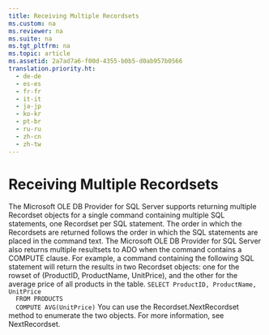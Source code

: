 ```yaml
---
title: Receiving Multiple Recordsets
ms.custom: na
ms.reviewer: na
ms.suite: na
ms.tgt_pltfrm: na
ms.topic: article
ms.assetid: 2a7ad7a6-f00d-4355-b0b5-d0ab957b0566
translation.priority.ht: 
  - de-de
  - es-es
  - fr-fr
  - it-it
  - ja-jp
  - ko-kr
  - pt-br
  - ru-ru
  - zh-cn
  - zh-tw
---
```

# Receiving Multiple Recordsets
<?xml version="1.0" encoding="utf-8"?>
<developerReferenceWithoutSyntaxDocument xmlns="http://ddue.schemas.microsoft.com/authoring/2003/5" xmlns:xlink="http://www.w3.org/1999/xlink" xmlns:xsi="http://www.w3.org/2001/XMLSchema-instance" xsi:schemaLocation="http://ddue.schemas.microsoft.com/authoring/2003/5 http://dduestorage.blob.core.windows.net/ddueschema/developer.xsd">
  <introduction>
    <para>The <legacyLink xlink:href="99bc40c4-9181-4ca1-a06f-9a1a914a0b7b">Microsoft OLE DB Provider for SQL Server</legacyLink> supports returning multiple <legacyBold>Recordset</legacyBold> objects for a single command containing multiple SQL statements, one <legacyBold>Recordset</legacyBold> per SQL statement. The order in which the <legacyBold>Recordset</legacyBold>s are returned follows the order in which the SQL statements are placed in the command text. </para>
    <para>The Microsoft OLE DB Provider for SQL Server also returns multiple resultsets to ADO when the command contains a COMPUTE clause. For example, a command containing the following SQL statement will return the results in two <legacyBold>Recordset</legacyBold> objects: one for the rowset of (<legacyItalic>ProductID</legacyItalic>, <legacyItalic>ProductName</legacyItalic>, <legacyItalic>UnitPrice</legacyItalic>), and the other for the average price of all products in the table. </para>
    <code>SELECT ProductID, ProductName, UnitPrice 
  FROM PRODUCTS 
  COMPUTE AVG(UnitPrice)</code>
    <para>You can use the <legacyBold>Recordset.NextRecordset</legacyBold> method to enumerate the two <?Comment JT: Used to contain two subtopics that were lost, and so links were deleted. 2006-06-27T14:04:00Z  Id='0?>objects<?CommentEnd Id='0'
    ?>.</para>
    <para>For more information, see <legacyLink xlink:href="ab1fa449-a695-4987-b1ee-bc68f89418dd">NextRecordset</legacyLink>.</para>
  </introduction>
  <relatedTopics />
</developerReferenceWithoutSyntaxDocument>